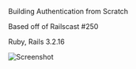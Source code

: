 Building Authentication from Scratch 

Based off of Railscast #250

Ruby, Rails 3.2.16

![Screenshot](http://i.imgur.com/8EaU0Yo.png)
